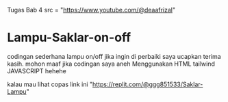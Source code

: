 Tugas Bab 4 src = "https://www.youtube.com/@deaafrizal"
# Lampu-Saklar-on-off

codingan sederhana lampu on/off
jika ingin di perbaiki saya ucapkan terima kasih. mohon maaf jika codingan saya aneh
Menggunakan HTML tailwind JAVASCRIPT hehehe

kalau mau lihat copas link ini
"https://replit.com/@ggg851533/Saklar-Lampu"
